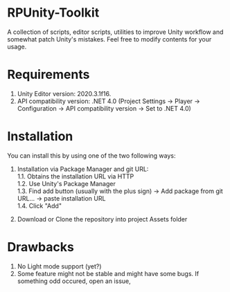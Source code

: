 # RPUnity-Toolkit
A collection of scripts, editor scripts, utilities to improve Unity workflow and somewhat patch Unity's mistakes. Feel free to modify contents for your usage.

# Requirements
1. Unity Editor version: 2020.3.1f16.
2. API compatibility version: .NET 4.0 (Project Settings -> Player -> Configuration -> API compatibility version -> Set to .NET 4.0)

# Installation
You can install this by using one of the two following ways:

1. Installation via Package Manager and git URL:  
  1.1. Obtains the installation URL via HTTP  
  1.2. Use Unity's Package Manager  
  1.3. Find add button (usually with the plus sign) -> Add package from git URL... -> paste installation URL  
  1.4. Click "Add"  
  
2. Download or Clone the repository into project Assets folder

# Drawbacks
1. No Light mode support (yet?)  
2. Some feature might not be stable and might have some bugs. If something odd occured, open an issue,  
